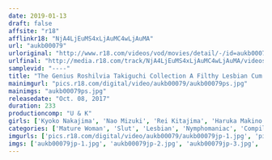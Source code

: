 ```yaml
---
date: 2019-01-13
draft: false
affsite: "r18"
afflinkr18: "NjA4LjEuMS4xLjAuMC4wLjAuMA"
url: "aukb00079"
urloriginal: "http://www.r18.com/videos/vod/movies/detail/-/id=aukb00079"
urlfinal: "http://media.r18.com/track/NjA4LjEuMS4xLjAuMC4wLjAuMA/videos/vod/movies/detail/-/id=aukb00079"
samplevid: "----"
title: "The Genius Roshilvia Takiguchi Collection A Filthy Lesbian Cum Crazy Fuck Fest"
mainimgurl: "pics.r18.com/digital/video/aukb00079/aukb00079ps.jpg"
mainimgs: "aukb00079ps.jpg"
releasedate: "Oct. 08, 2017"
duration: 233
productioncomp: "U & K"
girls: ['Kyoko Nakajima', 'Nao Mizuki', 'Rei Kitajima', 'Haruka Makino', 'Reiko Sawamura (Honami Takasaka, Masumi Takasaka)', 'Mirei Yokoyama', 'Erika Kitagawa', 'Kyoko Maki', 'Reiko Kobayakawa', 'Rina Uchimura']
categories: ['Mature Woman', 'Slut', 'Lesbian', 'Nymphomaniac', 'Compilation', 'Hi-Def']
imgurls: ['pics.r18.com/digital/video/aukb00079/aukb00079jp-1.jpg', 'pics.r18.com/digital/video/aukb00079/aukb00079jp-2.jpg', 'pics.r18.com/digital/video/aukb00079/aukb00079jp-3.jpg', 'pics.r18.com/digital/video/aukb00079/aukb00079jp-4.jpg', 'pics.r18.com/digital/video/aukb00079/aukb00079jp-5.jpg', 'pics.r18.com/digital/video/aukb00079/aukb00079jp-6.jpg', 'pics.r18.com/digital/video/aukb00079/aukb00079jp-7.jpg', 'pics.r18.com/digital/video/aukb00079/aukb00079jp-8.jpg', 'pics.r18.com/digital/video/aukb00079/aukb00079jp-9.jpg', 'pics.r18.com/digital/video/aukb00079/aukb00079jp-10.jpg', 'pics.r18.com/digital/video/aukb00079/aukb00079jp-11.jpg', 'pics.r18.com/digital/video/aukb00079/aukb00079jp-12.jpg', 'pics.r18.com/digital/video/aukb00079/aukb00079jp-13.jpg', 'pics.r18.com/digital/video/aukb00079/aukb00079jp-14.jpg', 'pics.r18.com/digital/video/aukb00079/aukb00079jp-15.jpg', 'pics.r18.com/digital/video/aukb00079/aukb00079jp-16.jpg', 'pics.r18.com/digital/video/aukb00079/aukb00079jp-17.jpg', 'pics.r18.com/digital/video/aukb00079/aukb00079jp-18.jpg', 'pics.r18.com/digital/video/aukb00079/aukb00079jp-19.jpg', 'pics.r18.com/digital/video/aukb00079/aukb00079jp-20.jpg']
imgs: ['aukb00079jp-1.jpg', 'aukb00079jp-2.jpg', 'aukb00079jp-3.jpg', 'aukb00079jp-4.jpg', 'aukb00079jp-5.jpg', 'aukb00079jp-6.jpg', 'aukb00079jp-7.jpg', 'aukb00079jp-8.jpg', 'aukb00079jp-9.jpg', 'aukb00079jp-10.jpg', 'aukb00079jp-11.jpg', 'aukb00079jp-12.jpg', 'aukb00079jp-13.jpg', 'aukb00079jp-14.jpg', 'aukb00079jp-15.jpg', 'aukb00079jp-16.jpg', 'aukb00079jp-17.jpg', 'aukb00079jp-18.jpg', 'aukb00079jp-19.jpg', 'aukb00079jp-20.jpg']
---
```

